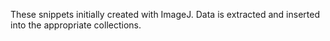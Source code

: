 These snippets initially created with ImageJ. Data is extracted and inserted into the appropriate collections.